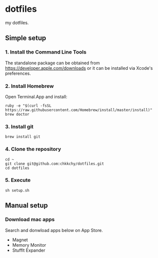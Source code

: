 
# dotfiles
my dotfiles.

## Simple setup
### 1. Install the Command Line Tools
The standalone package can be obtained from <https://developer.apple.com/downloads> or it can be installed via Xcode's preferences.

### 2. Install Homebrew
Open Terminal.App and install:

```
ruby -e "$(curl -fsSL https://raw.githubusercontent.com/Homebrew/install/master/install)"
brew doctor
```

### 3. Install git
```
brew install git
```
### 4. Clone the repository
```
cd ~
git clone git@github.com:chkkchy/dotfiles.git
cd dotfiles
```

### 5. Execute
```
sh setup.sh
```

## Manual setup
### Download mac apps
Search and donwload apps below on App Store.

- Magnet
- Memory Monitor
- Stufflt Expander
